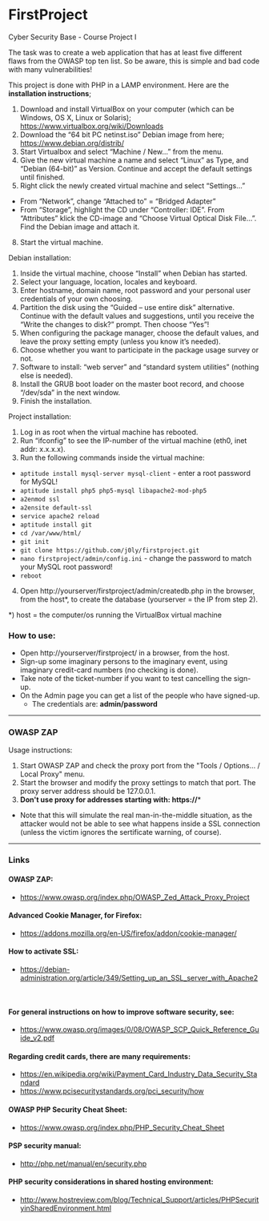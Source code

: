 # FirstProject

Cyber Security Base - Course Project I

The task was to create a web application that has at least five different flaws from the OWASP top ten list.
So be aware, this is simple and bad code with many vulnerabilities!

This project is done with PHP in a LAMP environment. 
Here are the **installation instructions**;

1.	Download and install VirtualBox on your computer (which can be Windows, OS X, Linux or Solaris); https://www.virtualbox.org/wiki/Downloads
2.	Download the “64 bit PC netinst.iso” Debian image from here; https://www.debian.org/distrib/
3.	Start Virtualbox and select “Machine / New…” from the menu.
4.	Give the new virtual machine a name and select “Linux” as Type, and “Debian (64-bit)” as Version. Continue and accept the default settings until finished.
5.	Right click the newly created virtual machine and select “Settings…”
   * From “Network”, change “Attached to” = “Bridged Adapter” 
   * From “Storage”, highlight the CD under “Controller: IDE”. From “Attributes” klick the CD-image and “Choose Virtual Optical Disk File…”. Find the Debian image and attach it.
8.	Start the virtual machine.


Debian installation:

1.	Inside the virtual machine, choose “Install” when Debian has started.
2.	Select your language, location, locales and keyboard.
3.	Enter hostname, domain name, root password and your personal user credentials of your own choosing. 
4.	Partition the disk using the “Guided – use entire disk” alternative. Continue with the default values and suggestions, until you receive the “Write the changes to disk?” prompt. Then choose “Yes”!
5.	When configuring the package manager, choose the default values, and leave the proxy setting empty (unless you know it’s needed).
6.	Choose whether you want to participate in the package usage survey or not.
7.	Software to install: “web server” and “standard system utilities” (nothing else is needed).
8.	Install the GRUB boot loader on the master boot record, and choose “/dev/sda” in the next window.
9.	Finish the installation. 


Project installation:

1.	Log in as root when the virtual machine has rebooted.
2.	Run “ifconfig” to see the IP-number of the virtual machine (eth0, inet addr: x.x.x.x).
3.	Run the following commands inside the virtual machine:
  * ``` aptitude install mysql-server mysql-client ``` - enter a root password for MySQL!
  * ``` aptitude install php5 php5-mysql libapache2-mod-php5 ```
  * ``` a2enmod ssl ```
  * ``` a2ensite default-ssl ```
  * ``` service apache2 reload ```
  * ``` aptitude install git ```
  * ``` cd /var/www/html/ ```
  * ``` git init ```
  * ``` git clone https://github.com/j0ly/firstproject.git ```
  * ``` nano firstproject/admin/config.ini ``` - change the password to match your MySQL root password!
  * ``` reboot ```
4.  Open http://yourserver/firstproject/admin/createdb.php in the browser, from the host*, to create the database (yourserver = the IP from step 2).

*) host = the computer/os running the VirtualBox virtual machine

### How to use:

* Open http://yourserver/firstproject/ in a browser, from the host.
* Sign-up some imaginary persons to the imaginary event, using imaginary credit-card numbers (no checking is done).
* Take note of the ticket-number if you want to test cancelling the sign-up.
* On the Admin page you can get a list of the people who have signed-up.
  * The credentials are: **admin/password**

-----
### OWASP ZAP
Usage instructions:

1. Start OWASP ZAP and check the proxy port from the "Tools / Options... / Local Proxy" menu.
2. Start the browser and modify the proxy settings to match that port. The proxy server address should be 127.0.0.1.
3. **Don't use proxy for addresses starting with: https://***
  * Note that this will simulate the real man-in-the-middle situation, as the attacker would not be able to see what happens inside a SSL connection (unless the victim ignores the sertificate warning, of course). 
  


-----
### Links

#### OWASP ZAP:
* https://www.owasp.org/index.php/OWASP_Zed_Attack_Proxy_Project

#### Advanced Cookie Manager, for Firefox:
* https://addons.mozilla.org/en-US/firefox/addon/cookie-manager/

#### How to activate SSL:
* https://debian-administration.org/article/349/Setting_up_an_SSL_server_with_Apache2
 
<br>

#### For general instructions on how to improve software security, see:
* https://www.owasp.org/images/0/08/OWASP_SCP_Quick_Reference_Guide_v2.pdf

#### Regarding credit cards, there are many requirements:
* https://en.wikipedia.org/wiki/Payment_Card_Industry_Data_Security_Standard
* https://www.pcisecuritystandards.org/pci_security/how

#### OWASP PHP Security Cheat Sheet: 
* https://www.owasp.org/index.php/PHP_Security_Cheat_Sheet

#### PSP security manual:
* http://php.net/manual/en/security.php

#### PHP security considerations in shared hosting environment:
* http://www.hostreview.com/blog/Technical_Support/articles/PHPSecurityinSharedEnvironment.html




